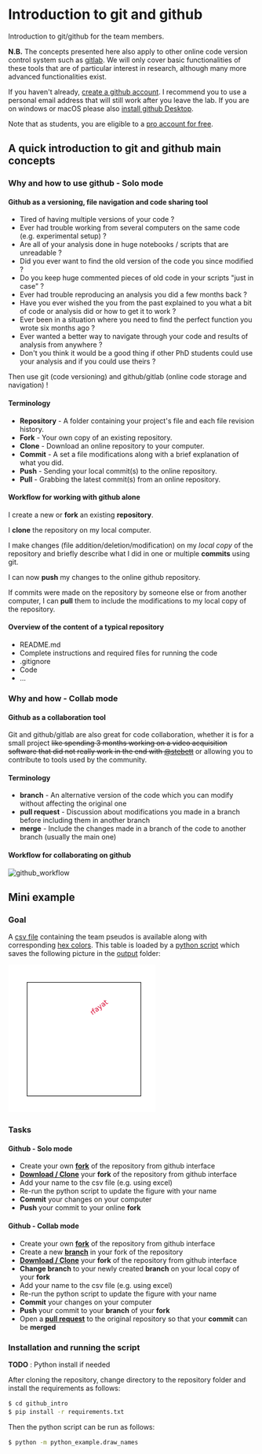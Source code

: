# Introduction to git and github
Introduction to git/github for the team members.

**N.B.** The concepts presented here also apply to other online code version control system such as [gitlab](https://about.gitlab.com/). We will only cover basic functionalities of these tools that are of particular interest in research, although many more advanced functionalities exist.

If you haven't already, [create a github account](https://github.com/join). I recommend you to use a personal email address that will still work after you leave the lab. If you are on windows or macOS please also [install github Desktop](https://desktop.github.com/).

Note that as students, you are eligible to a [pro account for free](https://education.github.com/benefits/offers).

## A quick introduction to git and github main concepts

### Why and how to use github - Solo mode

#### Github as a versioning, file navigation and code sharing tool

- Tired of having multiple versions of your code ?
- Ever had trouble working from several computers on the same code (e.g. experimental setup) ?
- Are all of your analysis done in huge notebooks / scripts that are unreadable ?
- Did you ever want to find the old version of the code you since modified ?
- Do you keep huge commented pieces of old code in your scripts "just in case" ?
- Ever had trouble reproducing an analysis you did a few months back ?
- Have you ever wished the you from the past explained to you what a bit of code or analysis did or how to get it to work ?
- Ever been in a situation where you need to find the perfect function you wrote six months ago ?
- Ever wanted a better way to navigate through your code and results of analysis from anywhere ?
- Don't you think it would be a good thing if other PhD students could use your analysis and if you could use theirs ?

Then use git (code versioning) and github/gitlab (online code storage and navigation) !

#### Terminology

- **Repository** - A folder containing your project's file and each file revision history.
- **Fork** - Your own copy of an existing repository.
- **Clone** - Download an online repository to your computer.
- **Commit** - A set a file modifications along with a brief explanation of what you did.
- **Push** - Sending your local commit(s) to the online repository.
- **Pull** - Grabbing the latest commit(s) from an online repository.

#### Workflow for working with github alone

I create a new or **fork** an existing **repository**.

I **clone** the repository on my local computer.

I make changes (file addition/deletion/modification) on my *local copy* of the repository and briefly describe what I did in one or multiple **commits** using git.

I can now **push** my changes to the online github repository.

If commits were made on the repository by someone else or from another computer, I can **pull** them to include the modifications to my local copy of the repository.

#### Overview of the content of a typical repository

- README.md
- Complete instructions and required files for running the code
- .gitignore
- Code
- ...

### Why and how - Collab mode

#### Github as a collaboration tool
Git and github/gitlab are also great for code collaboration, whether it is for a small project ~~like spending 3 months working on a video acquisition software that did not really work in the end with [@stebett](https://github.com/stebett)~~ or allowing you to contribute to tools used by the community.

#### Terminology

- **branch** - An alternative version of the code which you can modify without affecting the original one
- **pull request** - Discussion about modifications you made in a branch before including them in another branch
- **merge** - Include the changes made in a branch of the code to another branch (usually the main one)


#### Workflow for collaborating on github

![github_workflow](https://i0.wp.com/build5nines.com/wp-content/uploads/2018/01/GitHub-Flow.png?fit=900%2C310&ssl=1)

## Mini example
### Goal

A [csv file](team_members.csv) containing the team pseudos is available along with corresponding [hex colors](https://g.co/kgs/QYgAHH). This table is loaded by a [python script](python_example/draw_names.py) which saves the following picture in the [output](output) folder:

![](output/out_python.png)

### Tasks

#### Github - Solo mode

- Create your own **[fork](https://docs.github.com/en/get-started/quickstart/fork-a-repo)** of the repository from github interface
- **[Download / Clone](https://docs.github.com/en/repositories/creating-and-managing-repositories/cloning-a-repository)** your **fork** of the repository from github interface
- Add your name to the csv file (e.g. using excel)
- Re-run the python script to update the figure with your name
- **Commit** your changes on your computer
- **Push** your commit to your online **fork**

#### Github - Collab mode

- Create your own **[fork](https://docs.github.com/en/get-started/quickstart/fork-a-repo)** of the repository from github interface
- Create a new **[branch](https://docs.github.com/en/pull-requests/collaborating-with-pull-requests/proposing-changes-to-your-work-with-pull-requests/creating-and-deleting-branches-within-your-repository#creating-a-branch)** in your fork of the repository
- **[Download / Clone](https://docs.github.com/en/repositories/creating-and-managing-repositories/cloning-a-repository)** your **fork** of the repository from github interface
- **Change branch** to your newly created **branch** on your local copy of your **fork**
- Add your name to the csv file (e.g. using excel)
- Re-run the python script to update the figure with your name
- **Commit** your changes on your computer
- **Push** your commit to your **branch** of your **fork**
- Open a **[pull request](https://docs.github.com/en/pull-requests/collaborating-with-pull-requests/proposing-changes-to-your-work-with-pull-requests/creating-a-pull-request)** to the original repository so that your **commit** can be **merged**



### Installation and running the script
**TODO** : Python install if needed

After cloning the repository, change directory to the repository folder and install the requirements as follows:

```bash
$ cd github_intro
$ pip install -r requirements.txt
```

Then the python script can be run as follows:
```bash
$ python -m python_example.draw_names
```
